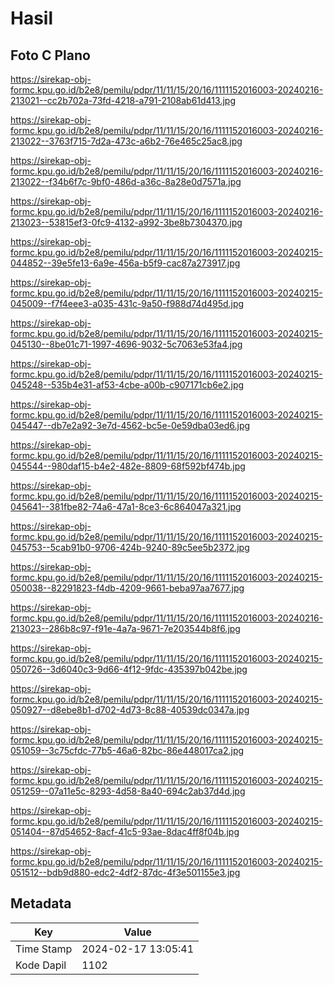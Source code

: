 # Hasil

## Foto C Plano

https://sirekap-obj-formc.kpu.go.id/b2e8/pemilu/pdpr/11/11/15/20/16/1111152016003-20240216-213021--cc2b702a-73fd-4218-a791-2108ab61d413.jpg

https://sirekap-obj-formc.kpu.go.id/b2e8/pemilu/pdpr/11/11/15/20/16/1111152016003-20240216-213022--3763f715-7d2a-473c-a6b2-76e465c25ac8.jpg

https://sirekap-obj-formc.kpu.go.id/b2e8/pemilu/pdpr/11/11/15/20/16/1111152016003-20240216-213022--f34b6f7c-9bf0-486d-a36c-8a28e0d7571a.jpg

https://sirekap-obj-formc.kpu.go.id/b2e8/pemilu/pdpr/11/11/15/20/16/1111152016003-20240216-213023--53815ef3-0fc9-4132-a992-3be8b7304370.jpg

https://sirekap-obj-formc.kpu.go.id/b2e8/pemilu/pdpr/11/11/15/20/16/1111152016003-20240215-044852--39e5fe13-6a9e-456a-b5f9-cac87a273917.jpg

https://sirekap-obj-formc.kpu.go.id/b2e8/pemilu/pdpr/11/11/15/20/16/1111152016003-20240215-045009--f7f4eee3-a035-431c-9a50-f988d74d495d.jpg

https://sirekap-obj-formc.kpu.go.id/b2e8/pemilu/pdpr/11/11/15/20/16/1111152016003-20240215-045130--8be01c71-1997-4696-9032-5c7063e53fa4.jpg

https://sirekap-obj-formc.kpu.go.id/b2e8/pemilu/pdpr/11/11/15/20/16/1111152016003-20240215-045248--535b4e31-af53-4cbe-a00b-c907171cb6e2.jpg

https://sirekap-obj-formc.kpu.go.id/b2e8/pemilu/pdpr/11/11/15/20/16/1111152016003-20240215-045447--db7e2a92-3e7d-4562-bc5e-0e59dba03ed6.jpg

https://sirekap-obj-formc.kpu.go.id/b2e8/pemilu/pdpr/11/11/15/20/16/1111152016003-20240215-045544--980daf15-b4e2-482e-8809-68f592bf474b.jpg

https://sirekap-obj-formc.kpu.go.id/b2e8/pemilu/pdpr/11/11/15/20/16/1111152016003-20240215-045641--381fbe82-74a6-47a1-8ce3-6c864047a321.jpg

https://sirekap-obj-formc.kpu.go.id/b2e8/pemilu/pdpr/11/11/15/20/16/1111152016003-20240215-045753--5cab91b0-9706-424b-9240-89c5ee5b2372.jpg

https://sirekap-obj-formc.kpu.go.id/b2e8/pemilu/pdpr/11/11/15/20/16/1111152016003-20240215-050038--82291823-f4db-4209-9661-beba97aa7677.jpg

https://sirekap-obj-formc.kpu.go.id/b2e8/pemilu/pdpr/11/11/15/20/16/1111152016003-20240216-213023--286b8c97-f91e-4a7a-9671-7e203544b8f6.jpg

https://sirekap-obj-formc.kpu.go.id/b2e8/pemilu/pdpr/11/11/15/20/16/1111152016003-20240215-050726--3d6040c3-9d66-4f12-9fdc-435397b042be.jpg

https://sirekap-obj-formc.kpu.go.id/b2e8/pemilu/pdpr/11/11/15/20/16/1111152016003-20240215-050927--d8ebe8b1-d702-4d73-8c88-40539dc0347a.jpg

https://sirekap-obj-formc.kpu.go.id/b2e8/pemilu/pdpr/11/11/15/20/16/1111152016003-20240215-051059--3c75cfdc-77b5-46a6-82bc-86e448017ca2.jpg

https://sirekap-obj-formc.kpu.go.id/b2e8/pemilu/pdpr/11/11/15/20/16/1111152016003-20240215-051259--07a11e5c-8293-4d58-8a40-694c2ab37d4d.jpg

https://sirekap-obj-formc.kpu.go.id/b2e8/pemilu/pdpr/11/11/15/20/16/1111152016003-20240215-051404--87d54652-8acf-41c5-93ae-8dac4ff8f04b.jpg

https://sirekap-obj-formc.kpu.go.id/b2e8/pemilu/pdpr/11/11/15/20/16/1111152016003-20240215-051512--bdb9d880-edc2-4df2-87dc-4f3e501155e3.jpg


## Metadata

| Key        | Value               |
| ---------- | ------------------- |
| Time Stamp | 2024-02-17 13:05:41 |
| Kode Dapil | 1102                |



